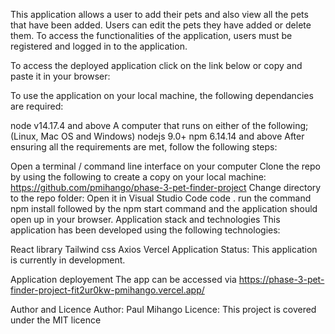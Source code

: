 This application allows a user to add their pets and also view all the pets that have been added. Users can edit the pets they have added or delete them. To access the functionalities of the application, users must be registered and logged in to the application.

To access the deployed application click on the link below or copy and paste it in your browser:




To use the application on your local machine, the following dependancies are required:

node v14.17.4 and above
A computer that runs on either of the following; (Linux, Mac OS and Windows)
nodejs 9.0+
npm 6.14.14 and above
After ensuring all the requirements are met, follow the following steps:

Open a terminal / command line interface on your computer
Clone the repo by using the following to create a copy on your local machine: https://github.com/pmihango/phase-3-pet-finder-project
Change directory to the repo folder:
Open it in Visual Studio Code
code .
run the command npm install followed by the npm start command and the application should open up in your browser.
Application stack and technologies
This application has been developed using the following technologies:

React library
Tailwind css
Axios
Vercel
Application Status:
This application is currently in development.

Application deployement
The app can be accessed via https://phase-3-pet-finder-project-fit2ur0kw-pmihango.vercel.app/




Author and Licence
Author: Paul Mihango
Licence: This project is covered under the MIT licence
